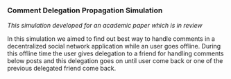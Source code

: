 ### Comment Delegation Propagation Simulation

*This simulation developed for an academic paper which is in review*

In this simulation we aimed to find out best way to handle comments in a decentralized social network application while an user goes offline. During this offline time the user gives delegation to a friend for handling comments below posts and this delegation goes on until user come back or one of the previous delegated friend come back.
